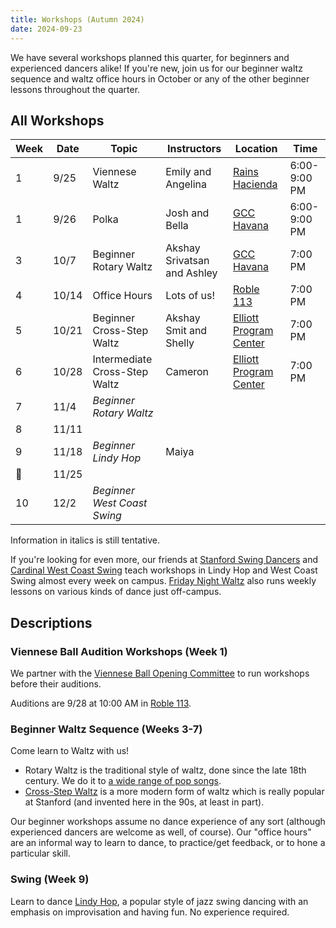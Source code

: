 ```yaml
---
title: Workshops (Autumn 2024)
date: 2024-09-23
---
```


We have several workshops planned this quarter, for beginners and experienced
dancers alike!  If you're new, join us for our beginner waltz sequence and
waltz office hours in October or any of the other beginner lessons throughout
the quarter.

<!--more-->

## All Workshops

| Week | Date  | Topic                         | Instructors                 | Location                      | Time         |
|------|-------|-------------------------------|-----------------------------|-------------------------------|--------------|
| 1    | 9/25  | Viennese Waltz                | Emily and Angelina          | [Rains Hacienda][rains]       | 6:00-9:00 PM |
| 1    | 9/26  | Polka                         | Josh and Bella              | [GCC Havana][gcc]             | 6:00-9:00 PM |
| 3    | 10/7  | Beginner Rotary Waltz         | Akshay Srivatsan and Ashley | [GCC Havana][gcc]             | 7:00 PM      |
| 4    | 10/14 | Office Hours                  | Lots of us!                 | [Roble 113][roble]            | 7:00 PM      |
| 5    | 10/21 | Beginner Cross-Step Waltz     | Akshay Smit and Shelly      | [Elliott Program Center][epc] | 7:00 PM      |
| 6    | 10/28 | Intermediate Cross-Step Waltz | Cameron                     | [Elliott Program Center][epc] | 7:00 PM      |
| 7    | 11/4  | _Beginner Rotary Waltz_       |                             |                               |              |
| 8    | 11/11 |                               |                             |                               |              |
| 9    | 11/18 | _Beginner Lindy Hop_          | Maiya                       |                               |              |
| 🦃   | 11/25 |                               |                             |                               |              |
| 10   | 12/2  | _Beginner West Coast Swing_   |                             |                               |              |

Information in italics is still tentative.

If you're looking for even more, our friends at [Stanford Swing Dancers][ssd]
and [Cardinal West Coast Swing][wcs] teach workshops in Lindy Hop and West
Coast Swing almost every week on campus. [Friday Night Waltz][fnw] also runs
weekly lessons on various kinds of dance just off-campus.

## Descriptions

### Viennese Ball Audition Workshops (Week 1)

We partner with the [Viennese Ball Opening
Committee](https://vienneseball.stanford.edu) to run workshops before their
auditions.

Auditions are 9/28 at 10:00 AM in [Roble 113][roble].

### Beginner Waltz Sequence (Weeks 3-7)

Come learn to Waltz with us!
* Rotary Waltz is the traditional style of waltz, done since the late 18th
century.  We do it to [a wide range of pop songs][lod-rotary].
* [Cross-Step Waltz][xstep] is a more modern form of waltz which is really
popular at Stanford (and invented here in the 90s, at least in part).

Our beginner workshops assume no dance experience of any sort (although
experienced dancers are welcome as well, of course).  Our "office hours" are an
informal way to learn to dance, to practice/get feedback, or to hone a
particular skill.

### Swing (Week 9)

Learn to dance [Lindy Hop][lod-lindy], a popular style of jazz swing dancing
with an emphasis on improvisation and having fun.  No experience required.

[lod-rotary]: https://open.spotify.com/playlist/4sGCGgIXR28EQL3oOd1GO4
[lod-lindy]: https://www.libraryofdance.org/dances/lindy-hop/
[xstep]: https://socialdance.stanford.edu/syllabi/cross-step_waltz.htm
[epc]: /info/locations/#elliott-program-center
[roble]: /info/locations/#roble-gym
[gcc]: /info/locations/#graduate-community-center
[rains]: /info/locations/#rains-houses
[ssd]: https://swing.stanford.edu
[wcs]: https://www.facebook.com/cardinalswing/
[fnw]: http://fridaynightwaltz.com/
